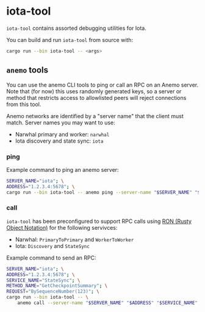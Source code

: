 # iota-tool

`iota-tool` contains assorted debugging utilities for Iota.

You can build and run `iota-tool` from source with:
```sh
cargo run --bin iota-tool -- <args>
```

## `anemo` tools

You can use the anemo CLI tools to ping or call an RPC on an Anemo server. Note that (for now) this uses randomly generated keys, so a server or method that restricts access to allowlisted peers will reject connections from this tool.

Anemo networks are identified by a "server name" that the client must match. Server names you may want to use:
- Narwhal primary and worker: `narwhal`
- Iota discovery and state sync: `iota`

### ping

Example command to ping an anemo server:

```sh
SERVER_NAME="iota"; \
ADDRESS="1.2.3.4:5678"; \
cargo run --bin iota-tool -- anemo ping --server-name "$SERVER_NAME" "$ADDRESS"
```

### call

`iota-tool` has been preconfigured to support RPC calls using [RON (Rusty Object Notation)](https://crates.io/crates/ron) for the following servivces:
- Narwhal: `PrimaryToPrimary` and `WorkerToWorker`
- Iota: `Discovery` and `StateSync`

Example command to send an RPC:

```sh
SERVER_NAME="iota"; \
ADDRESS="1.2.3.4:5678"; \
SERVICE_NAME="StateSync"; \
METHOD_NAME="GetCheckpointSummary"; \
REQUEST="BySequenceNumber(123)"; \
cargo run --bin iota-tool -- \
    anemo call --server-name "$SERVER_NAME" "$ADDRESS" "$SERVICE_NAME" "$METHOD_NAME" "$REQUEST"
```
